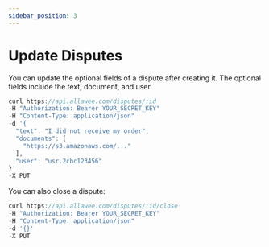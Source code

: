 ```yaml
---
sidebar_position: 3
---
```


# Update Disputes

You can update the optional fields of a dispute after creating it. The optional fields include the text, document, and user.

```js title="Sample Request"
curl https://api.allawee.com/disputes/:id
-H "Authorization: Bearer YOUR_SECRET_KEY"
-H "Content-Type: application/json"
-d '{
  "text": "I did not receive my order",
  "documents": [
    "https://s3.amazonaws.com/..."
  ],
  "user": "usr.2cbc123456"
}'
-X PUT
```

You can also close a dispute:

```js title="Sample Request"
curl https://api.allawee.com/disputes/:id/close
-H "Authorization: Bearer YOUR_SECRET_KEY"
-H "Content-Type: application/json"
-d '{}'
-X PUT
```